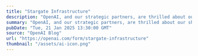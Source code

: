 ```yaml
---
title: "Stargate Infrastructure"
description: "OpenAI, and our strategic partners, are thrilled about our shared vision for the Infrastructure of AGI. We are energized by the challenges we face and are excited by the prospect of partnering with firms across the industrial base to deliver against our ambitious mission. Specifically, we want to connect with firms across the built data center infrastructure landscape, from power and land to construction to equipment, and everything in between."
summary: "OpenAI, and our strategic partners, are thrilled about our shared vision for the Infrastructure of AGI. We are energized by the challenges we face and are excited by the prospect of partnering with firms across the industrial base to deliver against our ambitious mission. Specifically, we want to connect with firms across the built data center infrastructure landscape, from power and land to construction to equipment, and everything in between."
pubDate: "Tue, 21 Jan 2025 13:30:00 GMT"
source: "OpenAI Blog"
url: "https://openai.com/form/stargate-infrastructure"
thumbnail: "/assets/ai-icon.png"
---
```



